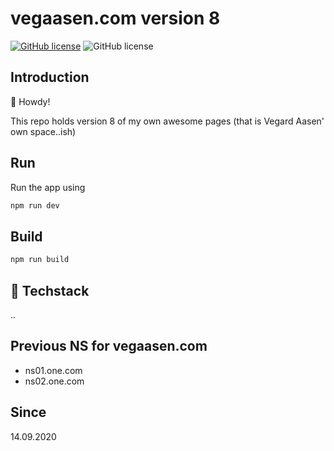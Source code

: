 # vegaasen.com version 8

[![GitHub license](https://img.shields.io/badge/license-Apache%202-blue.svg)](https://raw.githubusercontent.com/uxsolutions/bootstrap-datepicker/master/LICENSE)
![GitHub license](https://badgen.net/dependabot/vegaasen/www.vegaasen.com/50295298?icon=dependabot)

## Introduction

🤠 Howdy!

This repo holds version 8 of my own awesome pages (that is Vegard Aasen' own space..ish)

## Run

Run the app using

```bash
npm run dev
```

## Build

```bash
npm run build
```

## 🥞 Techstack

..

## Previous NS for vegaasen.com

- ns01.one.com
- ns02.one.com

## Since

14.09.2020
